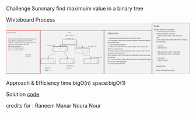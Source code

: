 Challenge Summary
find maximuim value in a binary tree

Whiteboard Process
![](python/datastructures/tree//whiteboard.png)


Approach & Efficiency
time:bigO(n) space:bigO(1)

Solution
[code](python/datastructures/tree/tree.py)


credits for :
Raneem
Manar 
Noura
Nour

